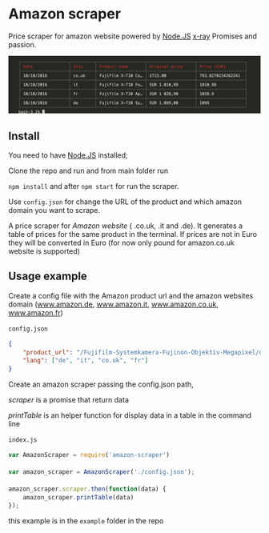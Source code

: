 # Amazon scraper

Price scraper for amazon website powered by [Node.JS](https://nodejs.org/en/) [x-ray](https://github.com/lapwinglabs/x-ray) Promises and passion.

![amazon-scraper-table](amazon-scraper.png)

## Install

You need to have [Node.JS](https://nodejs.org/en/) installed;

Clone the repo and run and from main folder run

`npm install` and after `npm start` for run the scraper.

Use `config.json` for change the URL of the product and which amazon domain you want to scrape.

A price scraper for *Amazon website* ( .co.uk, .it and .de). It generates a table of prices for the same product in the terminal. If prices are not in Euro they will be converted in Euro (for now only pound for amazon.co.uk website is supported)

## Usage example

Create a config file with the Amazon product url and the amazon websites domain (www.amazon.de, www.amazon.it, www.amazon.co.uk, www.amazon.fr)

`config.json`
```json
{
    "product_url": "/Fujifilm-Systemkamera-Fujinon-Objektiv-Megapixel/dp/B00XW693XE/ref=sr_1_3?ie=UTF8&qid=1476031611&sr=8-3&keywords=fuji+xt10",
    "lang": ["de", "it", "co.uk", "fr"]
}
```

Create an amazon scraper passing the config.json path,

*scraper* is a promise that return data

*printTable* is an helper function for display data in a table in the command line

`index.js`
```javascript
var AmazonScraper = require('amazon-scraper')

var amazon_scraper = AmazonScraper('./config.json');

amazon_scraper.scraper.then(function(data) {
    amazon_scraper.printTable(data)
});

```

this example is in the `example` folder in the repo